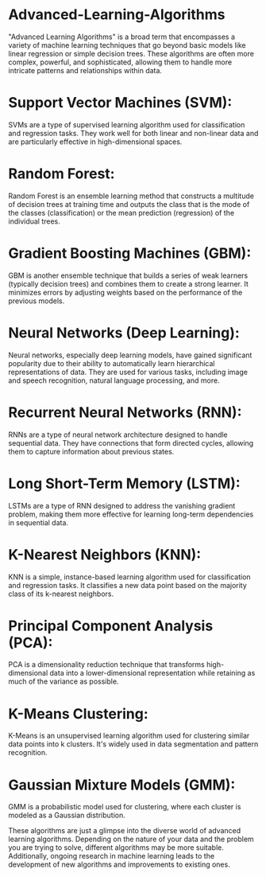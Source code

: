 # Advanced-Learning-Algorithms
"Advanced Learning Algorithms" is a broad term that encompasses a variety of machine learning techniques that go beyond basic models like linear regression or simple decision trees. These algorithms are often more complex, powerful, and sophisticated, allowing them to handle more intricate patterns and relationships within data. 
# Support Vector Machines (SVM):
SVMs are a type of supervised learning algorithm used for classification and regression tasks. They work well for both linear and non-linear data and are particularly effective in high-dimensional spaces.

# Random Forest: 
Random Forest is an ensemble learning method that constructs a multitude of decision trees at training time and outputs the class that is the mode of the classes (classification) or the mean prediction (regression) of the individual trees.

# Gradient Boosting Machines (GBM):
GBM is another ensemble technique that builds a series of weak learners (typically decision trees) and combines them to create a strong learner. It minimizes errors by adjusting weights based on the performance of the previous models.

# Neural Networks (Deep Learning): 
Neural networks, especially deep learning models, have gained significant popularity due to their ability to automatically learn hierarchical representations of data. They are used for various tasks, including image and speech recognition, natural language processing, and more.

# Recurrent Neural Networks (RNN):
RNNs are a type of neural network architecture designed to handle sequential data. They have connections that form directed cycles, allowing them to capture information about previous states.

# Long Short-Term Memory (LSTM):
LSTMs are a type of RNN designed to address the vanishing gradient problem, making them more effective for learning long-term dependencies in sequential data.

# K-Nearest Neighbors (KNN):
KNN is a simple, instance-based learning algorithm used for classification and regression tasks. It classifies a new data point based on the majority class of its k-nearest neighbors.

# Principal Component Analysis (PCA):
PCA is a dimensionality reduction technique that transforms high-dimensional data into a lower-dimensional representation while retaining as much of the variance as possible.

# K-Means Clustering:
K-Means is an unsupervised learning algorithm used for clustering similar data points into k clusters. It's widely used in data segmentation and pattern recognition.

# Gaussian Mixture Models (GMM):
GMM is a probabilistic model used for clustering, where each cluster is modeled as a Gaussian distribution.

These algorithms are just a glimpse into the diverse world of advanced learning algorithms. Depending on the nature of your data and the problem you are trying to solve, different algorithms may be more suitable. Additionally, ongoing research in machine learning leads to the development of new algorithms and improvements to existing ones.






